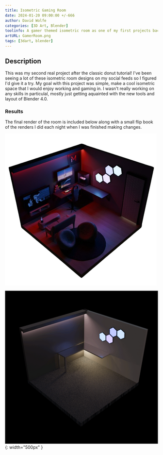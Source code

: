 ```yaml
---
title: Isometric Gaming Room
date: 2024-01-20 09:00:00 +/-666
author: David Wolfe
categories: [3D Art, Blender]
toolinfo: A gamer themed isometric room as one of my first projects back into Blender.
artURL: GamerRoom.png
tags: [3dart, blender] 
---
```

## Description

This was my second real project after the classic donut tutorial! I've been seeing a lot of these isometric room designs on my social feeds so I figured I'd give it a try. My goal with this project was simple, make a cool isometric space that I would enjoy working and gaming in. I wasn't really working on any skills in particulal, mostly just getting aquainted with the new tools and layout of Blender 4.0.

### Results

The final render of the room is included below along with a small flip book of the renders I did each night when I was finished making changes.

![Graph Demo](/images/3dart/GamerRoom.png)

![Graph Demo](/images/3dart/RoomProgress.gif){: width="500px" }
